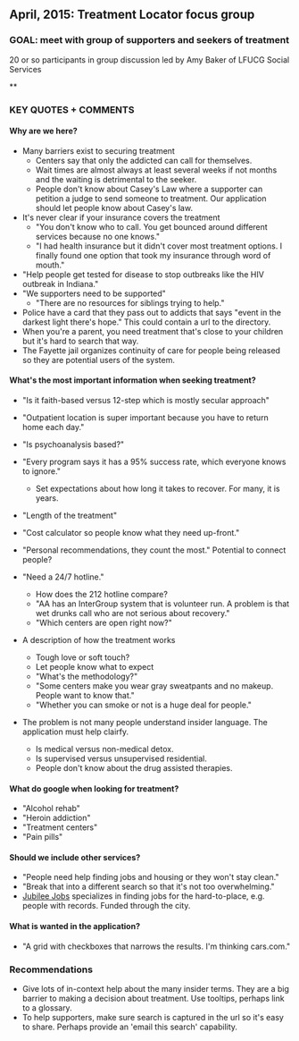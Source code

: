 ## April, 2015: Treatment Locator focus group

### GOAL: meet with group of supporters and seekers of treatment


20 or so participants in group discussion led by Amy Baker of LFUCG Social Services

**

### KEY QUOTES + COMMENTS

#### Why are we here?

* Many barriers exist to securing treatment
	* Centers say that only the addicted can call for themselves.
	* Wait times are almost always at least several weeks if not months and the waiting is detrimental to the seeker.
	* People don't know about Casey's Law where a supporter can petition a judge to send someone to treatment. Our application should let people know about Casey's law.
* It's never clear if your insurance covers the treatment
	* "You don't know who to call. You get bounced around different services because no one knows."
	* "I had health insurance but it didn't cover most treatment options. I finally found one option that took my insurance through word of mouth."
* "Help people get tested for disease to stop outbreaks like the HIV outbreak in Indiana."
* "We supporters need to be supported"
	* "There are no resources for siblings trying to help."
* Police have a card that they pass out to addicts that says "event in the darkest light there's hope." This could contain a url to the directory.
* When you're a parent, you need treatment that's close to your children but it's hard to search that way.
* The Fayette jail organizes continuity of care for people being released so they are potential users of the system.

#### What's the most important information when seeking treatment?

* "Is it faith-based versus 12-step which is mostly secular approach"
* "Outpatient location is super important because you have to return home each day."
* "Is psychoanalysis based?"
* "Every program says it has a 95% success rate, which everyone knows to ignore."
	* Set expectations about how long it takes to recover. For many, it is years.
* "Length of the treatment"
* "Cost calculator so people know what they need up-front."
* "Personal recommendations, they count the most." Potential to connect people?
* "Need a 24/7 hotline."
	* How does the 212 hotline compare?
	* "AA has an InterGroup system that is volunteer run. A problem is that wet drunks call who are not serious about recovery."
	* "Which centers are open right now?"
* A description of how the treatment works
	* Tough love or soft touch?
	* Let people know what to expect
	* "What's the methodology?"
	* "Some centers make you wear gray sweatpants and no makeup. People want to know that."
	* "Whether you can smoke or not is a huge deal for people."

* The problem is not many people understand insider language. The application must help clairfy.
	* Is medical versus non-medical detox.
	* Is supervised versus unsupervised residential.
	* People don't know about the drug assisted therapies.

#### What do google when looking for treatment?

* "Alcohol rehab"
* "Heroin addiction"
* "Treatment centers"
* "Pain pills"

#### Should we include other services?

* "People need help finding jobs and housing or they won't stay clean."
* "Break that into a different search so that it's not too overwhelming."
* [Jubilee Jobs](http://jubileejobsoflexington.org/) specializes in finding jobs for the hard-to-place, e.g. people with records. Funded through the city.


#### What is wanted in the application?

* "A grid with checkboxes that narrows the results. I'm thinking cars.com."

### Recommendations

* Give lots of in-context help about the many insider terms. They are a big barrier to making a decision about treatment. Use tooltips, perhaps link to a glossary.
* To help supporters, make sure search is captured in the url so it's easy to share. Perhaps provide an 'email this search' capability.
